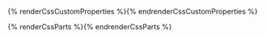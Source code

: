 {% renderCssCustomProperties %}{% endrenderCssCustomProperties %}

{% renderCssParts %}{% endrenderCssParts %}
